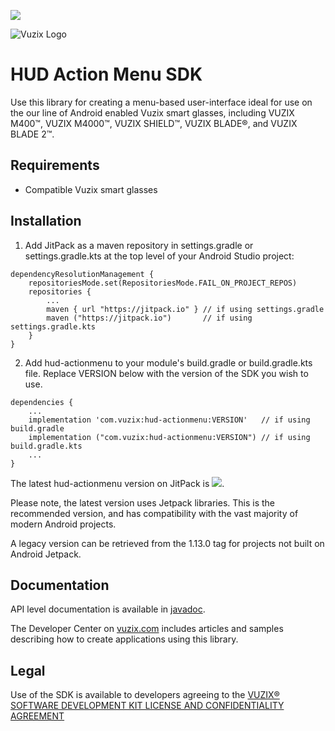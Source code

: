 
[![](https://jitpack.io/v/com.vuzix/hud-actionmenu.svg)](https://jitpack.io/#com.vuzix/hud-actionmenu)

![Vuzix Logo](https://apps.vuzix.com/images/vuzix-logo-old.png)
# HUD Action Menu SDK
Use this library for creating a menu-based user-interface ideal for use on the our line of Android
enabled Vuzix smart glasses, including VUZIX M400™, VUZIX M4000™, VUZIX SHIELD™, VUZIX BLADE®, and
VUZIX BLADE 2™. 

## Requirements
- Compatible Vuzix smart glasses

## Installation
1. Add JitPack as a maven repository in settings.gradle or settings.gradle.kts at the top level of your Android Studio project:
```
dependencyResolutionManagement {
    repositoriesMode.set(RepositoriesMode.FAIL_ON_PROJECT_REPOS)
    repositories {
        ...
        maven { url "https://jitpack.io" } // if using settings.gradle
        maven ("https://jitpack.io")       // if using settings.gradle.kts
    }
}
```
2. Add hud-actionmenu to your module's build.gradle or build.gradle.kts file. Replace VERSION below with the version of the SDK you wish to use.
```
dependencies {
    ...
    implementation 'com.vuzix:hud-actionmenu:VERSION'   // if using build.gradle
    implementation ("com.vuzix:hud-actionmenu:VERSION") // if using build.gradle.kts
    ...
}
```
The latest hud-actionmenu version on JitPack is [![](https://jitpack.io/v/com.vuzix/hud-actionmenu.svg)](https://jitpack.io/#com.vuzix/hud-actionmenu).

Please note, the latest version uses Jetpack libraries. This is the recommended version, and has
compatibility with the vast majority of modern Android projects.

A legacy version can be retrieved from the 1.13.0 tag for projects not built on Android Jetpack.

## Documentation
API level documentation is available in [javadoc](https://vuzix.github.io/hud-actionmenu/javadoc).

The Developer Center on [vuzix.com](https://www.vuzix.com) includes articles and samples describing how to create applications using this library.

## Legal
Use of the SDK is available to developers agreeing to the
[VUZIX® SOFTWARE DEVELOPMENT KIT LICENSE AND CONFIDENTIALITY AGREEMENT](https://www.vuzix.com/pages/vuzix%C2%AE-software-development-kit-license-and-confidentiality-agreement)
